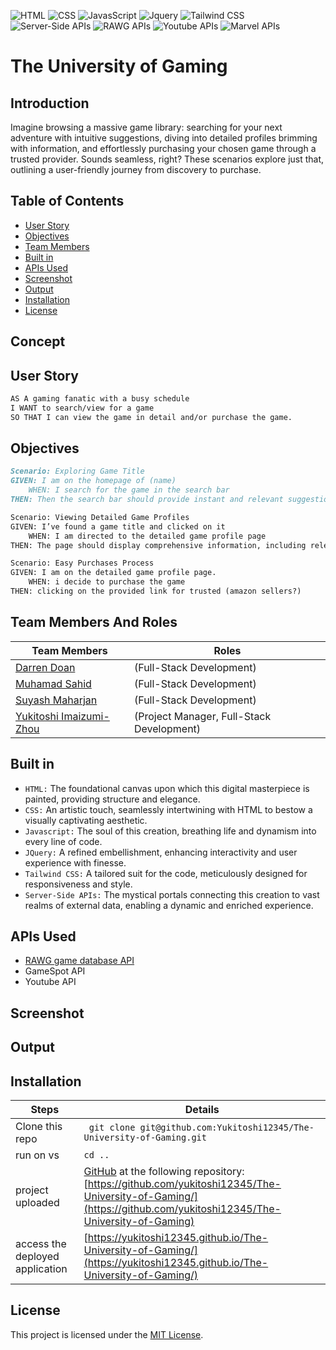 ![HTML](https://img.shields.io/badge/HTML-5-green) ![CSS](https://img.shields.io/badge/CSS-5-green) ![JavasScript](https://img.shields.io/badge/Javascript-green) ![Jquery](https://img.shields.io/badge/Jquery-green) ![Tailwind CSS](https://img.shields.io/badge/Tailwind-CSS-green) ![Server-Side APIs](https://img.shields.io/badge/Server-SideAPIs-green) ![RAWG APIs](https://img.shields.io/badge/RAWG-APIs-green) ![Youtube APIs](https://img.shields.io/badge/Youtube-APIs-green) ![Marvel APIs](https://img.shields.io/badge/Marvel-APIs-green) 

# The University of Gaming

## Introduction
Imagine browsing a massive game library: searching for your next adventure with intuitive suggestions, diving into detailed profiles brimming with information, and effortlessly purchasing your chosen game through a trusted provider. Sounds seamless, right? These scenarios explore just that, outlining a user-friendly journey from discovery to purchase.

## Table of Contents

- [User Story](#user-story)
- [Objectives](#objectives)
- [Team Members](#team-members)
- [Built in](#built-in)
- [APIs Used](#apis-used)
- [Screenshot](#screenshot)
- [Output](#output)
- [Installation](#installation)
- [License](#license)

## Concept



## User Story
```md
AS A gaming fanatic with a busy schedule 
I WANT to search/view for a game  
SO THAT I can view the game in detail and/or purchase the game.  
```

## Objectives
```md
Scenario: Exploring Game Title
GIVEN: I am on the homepage of (name)
	WHEN: I search for the game in the search bar
THEN: Then the search bar should provide instant and relevant suggestions as I type, guiding me towards recognizing and selecting the desired game title. 

Scenario: Viewing Detailed Game Profiles
GIVEN: I’ve found a game title and clicked on it
	WHEN: I am directed to the detailed game profile page
THEN: The page should display comprehensive information, including release dates, user rating, scores, screenshots, and other relevant details about the selected game.  

Scenario: Easy Purchases Process
GIVEN: I am on the detailed game profile page.
	WHEN: i decide to purchase the game
THEN: clicking on the provided link for trusted (amazon sellers?)
```

## Team Members And Roles

| Team Members         | Roles                                                                |
| -------------------- | ------------------------------------------------------------------------ |
| [Darren Doan](https://github.com/darrendoan)     | (Full-Stack Development)                                  |
| [Muhamad Sahid](https://github.com/BrxwnSugxr)    | (Full-Stack Development) |
| [Suyash Maharjan](https://github.com/SimpleSuyash) | (Full-Stack Development)                                                          |
| [Yukitoshi Imaizumi-Zhou](https://github.com/yukitoshi12345)  | (Project Manager, Full-Stack Development)                                                          |



## Built in
- `HTML:` The foundational canvas upon which this digital masterpiece is painted, providing structure and elegance.
- `CSS:` An artistic touch, seamlessly intertwining with HTML to bestow a visually captivating aesthetic.
- `Javascript:` The soul of this creation, breathing life and dynamism into every line of code.
- `JQuery:` A refined embellishment, enhancing interactivity and user experience with finesse.
- `Tailwind CSS:` A tailored suit for the code, meticulously designed for responsiveness and style.
- `Server-Side APIs:` The mystical portals connecting this creation to vast realms of external data, enabling a dynamic and enriched experience.


## APIs Used
- [RAWG game database API](https://rawg.io/apidocs)
- GameSpot API
- Youtube API

## Screenshot

## Output






## Installation

| Steps                | Details                                                                  |
| -------------------- | ------------------------------------------------------------------------ |
| Clone this repo      | ` git clone git@github.com:Yukitoshi12345/The-University-of-Gaming.git` |
| run on vs | ` cd .. `                                                           |
| project uploaded | [GitHub](https://github.com/) at the following repository: [https://github.com/yukitoshi12345/The-University-of-Gaming/](https://github.com/yukitoshi12345/The-University-of-Gaming)                                                           |
| access the deployed application |  [https://yukitoshi12345.github.io/The-University-of-Gaming/](https://yukitoshi12345.github.io/The-University-of-Gaming/)                                                           |





## License
This project is licensed under the [MIT License](https://github.com/Yukitoshi12345/The-University-of-Gaming/blob/main/LICENSE).
